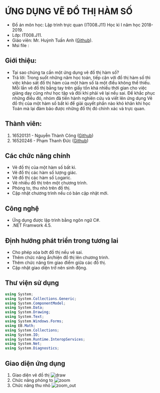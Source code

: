 # ỨNG DỤNG VẼ ĐỒ THỊ HÀM SỐ
* Đồ án môn học: Lập trình trực quan (IT008.J11) Học kì I năm học 2018-2019.
* Lớp: IT008.J11.
* Giáo viên: Mr. Huỳnh Tuấn Anh ([Github](https://github.com/anhhna/)).
* Msi file :
## Giới thiệu:
* Tại sao chúng ta cần một ứng dụng vẽ đồ thị hàm số?
* Trả lời: Trong suốt những năm học toán, tiếp cận với đồ thị hàm số thì việc khảo sát đồ thị hàm của một hàm số là một điều không thể thiếu. Mỗi lần vẽ đồ thị bằng tay trên giấy tốn khá nhiều thời gian cho việc giảng dạy cũng như học tập và đôi khi phải vẽ lại nếu sai. Để khắc phục những điều đó, nhóm đã tiến hành nghiên cứu và viết lên ứng dụng Vẽ đồ thị của một hàm số bất kì để giải quyết phần nào khó khăn khi học Toán mà lại đảm bảo được những đồ thị đó chính xác và trực quan.
## Thành viên:
1. 16520131 - Nguyễn Thành Công ([Github](https://github.com/owlboo))
2. 16520246 - Phạm Thanh Đức ([Github](https://github.com/ducptd98))
## Các chức năng chính
* Vẽ đồ thị của một hàm số bất kì.
* Vẽ đồ thị các hàm số lượng giác.
* Vẽ đồ thị các hàm số Logaric.
* Vẽ nhiều đồ thị trên một chương trình.
* Phóng to, thu nhỏ trên đồ thị.
* Cập nhật chương trình nếu có bản cập nhật mới.
## Công nghệ
* Ứng dụng được lập trình bằng ngôn ngữ C#.
* .NET Framwork 4.5.
## Định hướng phát triển trong tương lai
* Cho phép xóa bớt đồ thị nếu vẽ sai.
* Thêm chức năng ẩn/hiện đồ thị lên chương trình.
* Thêm chức năng tìm giao điểm giữa các đồ thị.
* Cập nhật giao diện trở nên sinh động.
## Thư viện sử dụng
```C#
using System;
using System.Collections.Generic;
using System.ComponentModel;
using System.Data;
using System.Drawing;
using System.Text;
using System.Windows.Forms;
using EB.Math;
using System.Collections;
using System.IO;
using System.Runtime.InteropServices;
using System.Net;
using System.Diagnostics;
```
## Giao diện ứng dụng
1. Giao diện vẽ đồ thị
![draw](https://user-images.githubusercontent.com/30264483/50488380-d931af80-0a34-11e9-8c2e-a7c6f0d9c2b8.png)
2. Chức năng phóng to
![zoom](https://user-images.githubusercontent.com/30264483/50488385-e3ec4480-0a34-11e9-8baa-53d4db0497e6.png)
3. Chức năng thu nhỏ
![zoom_out](https://user-images.githubusercontent.com/30264483/50488390-ef3f7000-0a34-11e9-9963-77f9c0a00dc9.png)
